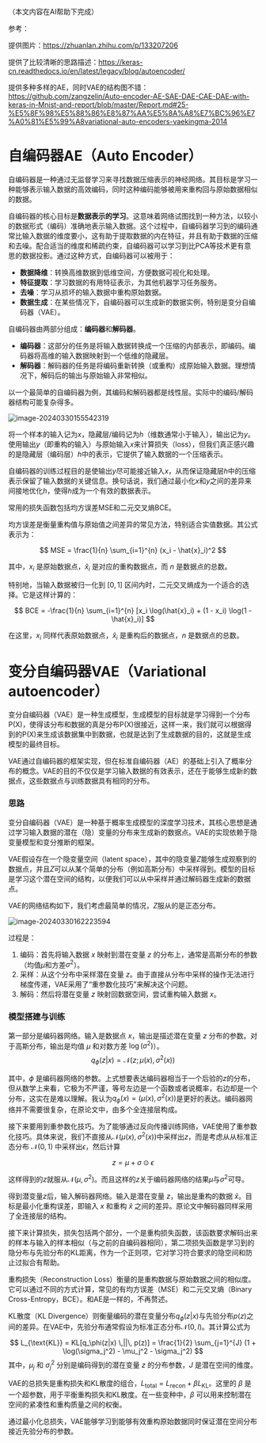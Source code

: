 （本文内容在AI帮助下完成）

参考：

提供图片：https://zhuanlan.zhihu.com/p/133207206

提供了比较清晰的思路描述：https://keras-cn.readthedocs.io/en/latest/legacy/blog/autoencoder/

提供多种多样的AE，同时VAE的结构图不错：https://github.com/zangzelin/Auto-encoder-AE-SAE-DAE-CAE-DAE-with-keras-in-Mnist-and-report/blob/master/Report.md#25-%E5%8F%98%E5%88%86%E8%87%AA%E5%8A%A8%E7%BC%96%E7%A0%81%E5%99%A8variational-auto-encoders-vaekingma-2014

# 自编码器AE（Auto Encoder）

自编码器是一种通过无监督学习来寻找数据压缩表示的神经网络。其目标是学习一种能够表示输入数据的高效编码，同时这种编码能够被用来重构回与原始数据相似的数据。

自编码器的核心目标是**数据表示的学习**。这意味着网络试图找到一种方法，以较小的数据形式（编码）准确地表示输入数据。这个过程中，自编码器学习到的编码通常比输入数据的维度要小，这有助于提取数据的内在特征，并且有助于数据的压缩和去噪。配合适当的维度和稀疏约束，自编码器可以学习到比PCA等技术更有意思的数据投影。通过这种方式，自编码器可以被用于：

- **数据降维**：转换高维数据到低维空间，方便数据可视化和处理。
- **特征提取**：学习数据的有用特征表示，为其他机器学习任务服务。
- **去噪**：学习从损坏的输入数据中重构原始数据。
- **数据生成**：在某些情况下，自编码器可以生成新的数据实例，特别是变分自编码器（VAE）。

自编码器由两部分组成：**编码器**和**解码器**。

- **编码器**：这部分的任务是将输入数据转换成一个压缩的内部表示，即编码。编码器将高维的输入数据映射到一个低维的隐藏层。
- **解码器**：解码器的任务是将编码重新转换（或重构）成原始输入数据。理想情况下，解码后的输出与原始输入非常相似。

以一个最简单的自编码器为例，其编码和解码器都是线性层。实际中的编码/解码器结构可能复杂得多。

![image-20240330155542319](D:\GithubRepos\notes_about_datascience\note\img\image-20240330155542319.png)

将一个样本的输入记为$x$，隐藏层/编码记为$h$（维数通常小于输入），输出记为$y$。使用输出$y$（即重构的输入）与原始输入$x$来计算损失（loss），但我们真正感兴趣的是隐藏层（编码层）$h$中的表示，它提供了输入数据的一个压缩表示。

自编码器的训练过程目的是使输出$y$尽可能接近输入$x$，从而保证隐藏层$h$中的压缩表示保留了输入数据的关键信息。换句话说，我们通过最小化$x$和$y$之间的差异来间接地优化$h$，使得$h$成为一个有效的数据表示。

常用的损失函数包括均方误差MSE和二元交叉熵BCE。

均方误差是衡量重构值与原始值之间差异的常见方法，特别适合实值数据。其公式表示为：

$$
MSE = \frac{1}{n} \sum_{i=1}^{n} (x_i - \hat{x}_i)^2
$$

其中，$x_i$ 是原始数据点，$\hat{x}_i$ 是对应的重构数据点，而 $n$ 是数据点的总数。

特别地，当输入数据被归一化到 $[0, 1]$ 区间内时，二元交叉熵成为一个适合的选择。它是这样计算的：

$$
BCE = -\frac{1}{n} \sum_{i=1}^{n} [x_i \log(\hat{x}_i) + (1 - x_i) \log(1 - \hat{x}_i)]
$$

在这里，$x_i$ 同样代表原始数据点，$\hat{x}_i$ 是重构后的数据点，$n$ 是数据点的总数。

# 变分自编码器VAE（Variational autoencoder）

变分自编码器（VAE）是一种生成模型，生成模型的目标就是学习得到一个分布P(X)，使得该分布和数据的真是分布P(X)很接近，这样一来，我们就可以根据得到的P(X)来生成该数据集中到数据，也就是达到了生成数据的目的，这就是生成模型的最终目标。

VAE通过自编码器的框架实现，但在标准自编码器（AE）的基础上引入了概率分布的概念。VAE的目的不仅仅是学习输入数据的有效表示，还在于能够生成新的数据点，这些数据点与训练数据具有相同的分布。

### 思路

变分自编码器（VAE）是一种基于概率生成模型的深度学习技术，其核心思想是通过学习输入数据的潜在（隐）变量的分布来生成新的数据点。VAE的实现依赖于隐变量模型和变分推断的框架。

VAE假设存在一个隐变量空间（latent space），其中的隐变量$Z$能够生成观察到的数据点，并且$Z$可以从某个简单的分布（例如高斯分布）中采样得到。模型的目标是学习这个潜在空间的结构，以便我们可以从中采样并通过解码器生成新的数据点。

VAE的网络结构如下，我们考虑最简单的情况，$Z$服从的是正态分布。

![image-20240330162223594](D:\GithubRepos\notes_about_datascience\note\img\image-20240330162223594.png)

过程是：

1. 编码：首先将输入数据 $x$ 映射到潜在变量 $z$ 的分布上，通常是高斯分布的参数（均值$\mu$和方差$\sigma^2$）。
2. 采样：从这个分布中采样潜在变量 $z$。由于直接从分布中采样的操作无法进行梯度传递，VAE采用了“重参数化技巧”来解决这个问题。
3. 解码：然后将潜在变量 $z$ 映射回数据空间，尝试重构输入数据 $x$。


### 模型搭建与训练

第一部分是编码器网络。输入是数据点 $x$，输出是描述潜在变量 $z$ 分布的参数。对于高斯分布，输出是均值 $\mu$ 和对数方差 $\log(\sigma^2)$）。
$$
q_\phi(z|x) = \mathcal{N}(z; \mu(x), \sigma^2(x))
$$

其中，$\phi$ 是编码器网络的参数。上式想要表达编码器相当于一个后验的$z$的分布，但从数学上来看，它极为不严谨，等号左边是一个函数或者说概率，右边却是一个分布，这实在是难以理解。我认为$q_\phi(x) = (\mu(x), \sigma^2(x))$是更好的表达。编码器网络并不需要很复杂，在原论文中，由多个全连接层构成。

接下来要用到重参数化技巧。为了能够通过反向传播训练网络，VAE使用了重参数化技巧。具体来说，我们不直接从$\mathcal{N}(\mu(x), \sigma^2(x))$中采样出$z$，而是考虑从从标准正态分布 $\mathcal{N}(0,1)$ 中采样出$\epsilon$，然后计算

$$
z = \mu + \sigma \odot \epsilon
$$

这样得到的$z$就服从$\mathcal{N}(\mu, \sigma^2)$。而且这样的$z$关于编码器网络的结果$\mu$与$\sigma^2$可导。

得到潜变量$z$后，输入解码器网络。输入是潜在变量 $z$，输出是重构的数据 $\hat{x}$。目标是最小化重构误差，即输入 $x$ 和重构 $\hat{x}$ 之间的差异。原论文中解码器同样采用了全连接层的结构。

接下来计算损失，损失包括两个部分，一个是重构损失函数，该函数要求解码出来的样本与输入的样本相似（与之前的自编码器相同），第二项损失函数是学习到的隐分布与先验分布的KL距离，作为一个正则项，它对学习符合要求的隐空间和防止过拟合有帮助。

重构损失（Reconstruction Loss）衡量的是重构数据与原始数据之间的相似度。它可以通过不同的方式计算，常见的有均方误差（MSE）和二元交叉熵（Binary Cross-Entropy，BCE）。和AE是一样的，不再赘述。

KL散度（KL Divergence）则衡量编码的潜在变量分布$q_\phi(z|x)$与先验分布$p(z)$之间的差异。在VAE中，先验分布通常假设为标准正态分布$\mathcal{N}(0, I)$。其计算公式为

$$
L_{\text{KL}} = KL[q_\phi(z|x) \,||\, p(z)] = \frac{1}{2} \sum_{j=1}^{J} (1 + \log(\sigma_j^2) - \mu_j^2 - \sigma_j^2)
$$
其中，$\mu_j$ 和 $\sigma_j^2$ 分别是编码得到的潜在变量 $z$ 的分布参数，$J$ 是潜在空间的维度。

VAE的总损失是重构损失和KL散度的组合，$L_{\text{total}} = L_{\text{recon}} + \beta L_{\text{KL}}$。这里的 $\beta$ 是一个超参数，用于平衡重构损失和KL散度。在一些变种中，$\beta$ 可以用来控制潜在空间的紧凑性和重构质量之间的权衡。

通过最小化总损失，VAE能够学习到能够有效重构原始数据同时保证潜在空间分布接近先验分布的参数。

